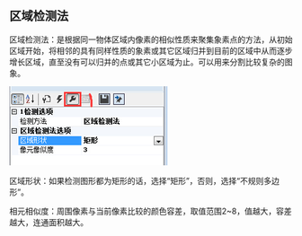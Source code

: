 ## 区域检测法

区域检测法：是根据同一物体区域内像素的相似性质来聚集象素点的方法，从初始区域开始，将相邻的具有同样性质的象素或其它区域归并到目前的区域中从而逐步增长区域，直至没有可以归并的点或其它小区域为止。可以用来分割比较复杂的图象。

![](/assets/区域检测法.jpg)

区域形状：如果检测图形都为矩形的话，选择“矩形”，否则，选择“不规则多边形”。

相元相似度：周围像素与当前像素比较的颜色容差，取值范围2~8，值越大，容差越大，连通面积越大。

